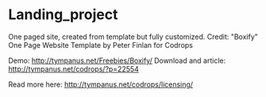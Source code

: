 # Landing_project
 One paged site, created from template but fully customized.
Credit:
"Boxify" One Page Website Template by Peter Finlan for Codrops

Demo: http://tympanus.net/Freebies/Boxify/
Download and article: http://tympanus.net/codrops/?p=22554

Read more here: http://tympanus.net/codrops/licensing/
